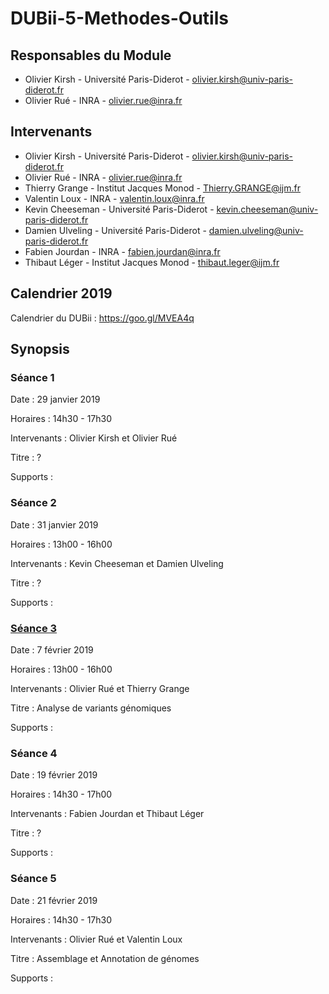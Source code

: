 # DUBii-5-Methodes-Outils

## Responsables du Module
* Olivier Kirsh - Université Paris-Diderot - olivier.kirsh@univ-paris-diderot.fr
* Olivier Rué - INRA - olivier.rue@inra.fr

## Intervenants
* Olivier Kirsh - Université Paris-Diderot - olivier.kirsh@univ-paris-diderot.fr
* Olivier Rué - INRA - olivier.rue@inra.fr
* Thierry Grange - Institut Jacques Monod - Thierry.GRANGE@ijm.fr
* Valentin Loux - INRA - valentin.loux@inra.fr
* Kevin Cheeseman - Université Paris-Diderot - kevin.cheeseman@univ-paris-diderot.fr
* Damien Ulveling - Université Paris-Diderot - damien.ulveling@univ-paris-diderot.fr
* Fabien Jourdan - INRA - fabien.jourdan@inra.fr
* Thibaut Léger - Institut Jacques Monod - thibaut.leger@ijm.fr

## Calendrier 2019

Calendrier du DUBii : https://goo.gl/MVEA4q

## Synopsis

### Séance 1

Date : 29 janvier 2019

Horaires : 14h30 - 17h30

Intervenants : Olivier Kirsh et Olivier Rué

Titre : ?

Supports :

### Séance 2

Date : 31 janvier 2019

Horaires : 13h00 - 16h00

Intervenants : Kevin Cheeseman et Damien Ulveling

Titre : ?

Supports :

### [Séance 3](https://github.com/DU-Bii/module-5-Methodes-Outils/tree/master/seance3)

Date : 7 février 2019

Horaires : 13h00 - 16h00

Intervenants : Olivier Rué et Thierry Grange

Titre : Analyse de variants génomiques

Supports :

### Séance 4

Date : 19 février 2019

Horaires : 14h30 - 17h00

Intervenants : Fabien Jourdan et Thibaut Léger

Titre : ?

Supports :

### Séance 5

Date : 21 février 2019

Horaires : 14h30 - 17h30

Intervenants : Olivier Rué et Valentin Loux

Titre : Assemblage et Annotation de génomes

Supports :
